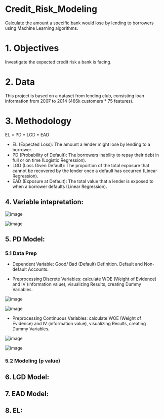 # Credit_Risk_Modeling

Calculate the amount a specific bank would lose by lending to borrowers using Machine Learning algorithms.

# 1. Objectives

Investigate the expected credit risk a bank is facing.

# 2. Data

This project is based on a dataset from lending club, consisting loan information from 2007 to 2014 (466k customers * 75 features).

# 3. Methodology

EL = PD * LGD * EAD

* EL (Expected Loss): The amount a lender might lose by lending to a borrower.
* PD (Probability of Default): The borrowers inability to repay their debt in full or on time (Logistic Regression).
* LGD (Loss Given Default): The proportion of the total exposure that cannot be recovered by the lender once a default has occurred (Linear Regression).
* EAD (Exposure at Default): The total value that a lender is exposed to when a borrower defaults (Linear Regression).

## 4. Variable intepretation:

![image](https://user-images.githubusercontent.com/64850893/142494442-c3d93b5a-90d6-4a7b-a187-aaac1975296d.png)

![image](https://user-images.githubusercontent.com/64850893/142494551-9060105e-60a6-46bc-84ab-1ac4f3b8ebcc.png)



## 5. PD Model:

### 5.1 Data Prep

* Dependent Variable: Good/ Bad (Default) Definition. Default and Non-default Accounts.

* Preprocessing Discrete Variables: calculate WOE (Weight of Evidence) and IV (information value), visualizing Results, creating Dummy Variables.

![image](https://user-images.githubusercontent.com/64850893/142495873-5ab7915a-eb40-4847-9e40-4ba62b0df061.png)

![image](https://user-images.githubusercontent.com/64850893/142496153-e5d450a2-08b8-4fb6-bccd-212e6ff535cf.png)

* Preprocessing Continuous Variables: calculate WOE (Weight of Evidence) and IV (information value), visualizing Results, creating Dummy Variables.

![image](https://user-images.githubusercontent.com/64850893/142496280-b095c837-5ea2-49db-80fe-03194ea152b2.png)

![image](https://user-images.githubusercontent.com/64850893/142496396-1621fbd9-054b-4e02-8766-72a623f00517.png)


### 5.2 Modeling (p value)




## 6. LGD Model:

## 7. EAD Model:

## 8. EL:


